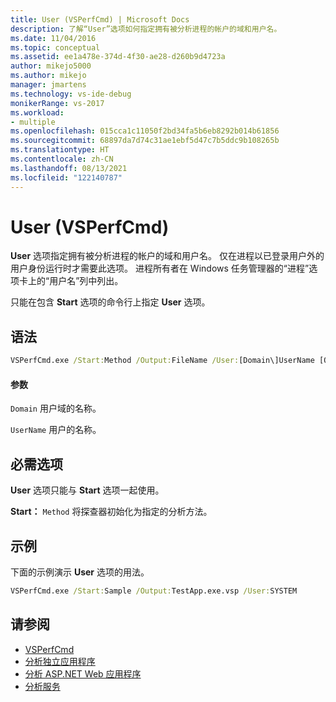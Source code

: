 ```yaml
---
title: User (VSPerfCmd) | Microsoft Docs
description: 了解“User”选项如何指定拥有被分析进程的帐户的域和用户名。
ms.date: 11/04/2016
ms.topic: conceptual
ms.assetid: ee1a478e-374d-4f30-ae28-d260b9d4723a
author: mikejo5000
ms.author: mikejo
manager: jmartens
ms.technology: vs-ide-debug
monikerRange: vs-2017
ms.workload:
- multiple
ms.openlocfilehash: 015cca1c11050f2bd34fa5b6eb8292b014b61856
ms.sourcegitcommit: 68897da7d74c31ae1ebf5d47c7b5ddc9b108265b
ms.translationtype: HT
ms.contentlocale: zh-CN
ms.lasthandoff: 08/13/2021
ms.locfileid: "122140787"
---
```

# <a name="user-vsperfcmd"></a>User (VSPerfCmd)
**User** 选项指定拥有被分析进程的帐户的域和用户名。 仅在进程以已登录用户外的用户身份运行时才需要此选项。 进程所有者在 Windows 任务管理器的“进程”选项卡上的“用户名”列中列出。

 只能在包含 **Start** 选项的命令行上指定 **User** 选项。

## <a name="syntax"></a>语法

```cmd
VSPerfCmd.exe /Start:Method /Output:FileName /User:[Domain\]UserName [Options]
```

#### <a name="parameters"></a>参数
 `Domain` 用户域的名称。

 `UserName` 用户的名称。

## <a name="required-options"></a>必需选项
 **User** 选项只能与 **Start** 选项一起使用。

 **Start：** `Method` 将探查器初始化为指定的分析方法。

## <a name="example"></a>示例
 下面的示例演示 **User** 选项的用法。

```cmd
VSPerfCmd.exe /Start:Sample /Output:TestApp.exe.vsp /User:SYSTEM
```

## <a name="see-also"></a>请参阅
- [VSPerfCmd](../profiling/vsperfcmd.md)
- [分析独立应用程序](../profiling/command-line-profiling-of-stand-alone-applications.md)
- [分析 ASP.NET Web 应用程序](../profiling/command-line-profiling-of-aspnet-web-applications.md)
- [分析服务](../profiling/command-line-profiling-of-services.md)

